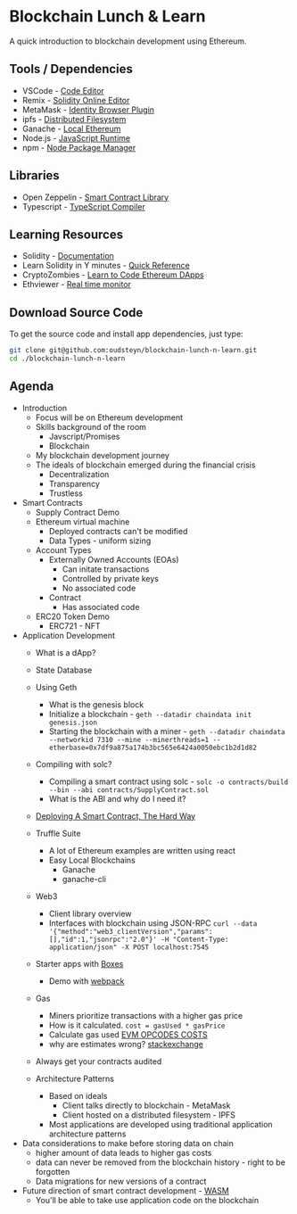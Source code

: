 # Blockchain Lunch & Learn

A quick introduction to blockchain development using Ethereum.

## Tools / Dependencies

* VSCode - [Code Editor](https://code.visualstudio.com/)
* Remix - [Solidity Online Editor](https://remix.ethereum.org/)
* MetaMask - [Identity Browser Plugin](https://metamask.io/)
* ipfs - [Distributed Filesystem](https://ipfs.io/)
* Ganache - [Local Ethereum](https://truffleframework.com/ganache)
* Node.js - [JavaScript Runtime](https://nodejs.org/en/docs/)
* npm - [Node Package Manager](https://docs.npmjs.com/)

## Libraries

* Open Zeppelin - [Smart Contract Library](https://github.com/OpenZeppelin/openzeppelin-solidity)
* Typescript - [TypeScript Compiler](https://www.typescriptlang.org/)

## Learning Resources

* Solidity - [Documentation](https://solidity.readthedocs.io/en/latest/)
* Learn Solidity in Y minutes - [Quick Reference](https://learnxinyminutes.com/docs/solidity/)
* CryptoZombies - [Learn to Code Ethereum DApps](https://cryptozombies.io/)
* Ethviewer - [Real time monitor](http://www.ethviewer.live/)

## Download Source Code

To get the source code and install app dependencies, just type:

```bash
git clone git@github.com:oudsteyn/blockchain-lunch-n-learn.git
cd ./blockchain-lunch-n-learn
```

## Agenda
* Introduction
  * Focus will be on Ethereum development
  * Skills background of the room
    * Javscript/Promises
    * Blockchain
  * My blockchain development journey
  * The ideals of blockchain emerged during the financial crisis
    * Decentralization
    * Transparency
    * Trustless
* Smart Contracts
  * Supply Contract Demo
  * Ethereum virtual machine
    * Deployed contracts can't be modified
    * Data Types - uniform sizing
  * Account Types
    * Externally Owned Accounts (EOAs)
      * Can initate transactions
      * Controlled by private keys
      * No associated code
    * Contract
      * Has associated code
  * ERC20 Token Demo
    * ERC721 - NFT
* Application Development
  * What is a dApp?
  
  * State Database
  * Using Geth
    * What is the genesis block
    * Initialize a blockchain - `geth --datadir chaindata init genesis.json`
    * Starting the blockchain with a miner - `geth --datadir chaindata --networkid 7310 --mine --minerthreads=1 --etherbase=0x7df9a875a174b3bc565e6424a0050ebc1b2d1d82`
  * Compiling with solc?
    * Compiling a smart contract using solc - `solc -o contracts/build --bin --abi contracts/SupplyContract.sol`
    * What is the ABI and why do I need it?
  * [Deploying A Smart Contract, The Hard Way](https://medium.com/@gus_tavo_guim/deploying-a-smart-contract-the-hard-way-8aae778d4f2a)
  * Truffle Suite
    * A lot of Ethereum examples are written using react
    * Easy Local Blockchains
      * Ganache
      * ganache-cli
  * Web3
    * Client library overview
    * Interfaces with blockchain using JSON-RPC
    `curl --data '{"method":"web3_clientVersion","params":[],"id":1,"jsonrpc":"2.0"}' -H "Content-Type: application/json" -X POST localhost:7545`
  * Starter apps with [Boxes](https://truffleframework.com/boxes)
    * Demo with [webpack](https://truffleframework.com/boxes/webpack)
  * Gas 
    * Miners prioritize transactions with a higher gas price
    * How is it calculated. `cost = gasUsed * gasPrice`
    * Calculate gas used [EVM OPCODES COSTS](https://docs.google.com/spreadsheets/d/1m89CVujrQe5LAFJ8-YAUCcNK950dUzMQPMJBxRtGCqs/edit#gid=0)
    * why are estimates wrong? [stackexchange](https://ethereum.stackexchange.com/questions/266/what-are-the-limitations-to-estimategas-and-when-would-its-estimate-be-considera)
  * Always get your contracts audited
  * Architecture Patterns
    * Based on ideals
      * Client talks directly to blockchain - MetaMask
      * Client hosted on a distributed filesystem - IPFS
    * Most applications are developed using traditional application architecture patterns 
* Data considerations to make before storing data on chain
  * higher amount of data leads to higher gas costs
  * data can never be removed from the blockchain history - right to be forgotten
  * Data migrations for new versions of a contract
* Future direction of smart contract development - [WASM](https://www.parity.io/wasm-smart-contract-development/)
  * You'll be able to take use application code on the blockchain

